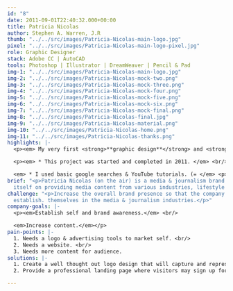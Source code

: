 ```yaml
---
id: "8"
date: 2011-09-01T22:40:32.000+00:00
title: Patricia Nicolas
author: Stephen A. Warren, J.R
thumb: "../../src/images/Patricia-Nicolas-main-logo.jpg"
pixel: "../../src/images/Patricia-Nicolas-main-logo-pixel.jpg"
role: Graphic Designer
stack: Adobe CC | AutoCAD
tools: Photoshop | Illustrator | DreamWeaver | Pencil & Pad
img-1: "../../src/images/Patricia-Nicolas-main-logo.jpg"
img-2: "../../src/images/Patricia-Nicolas-mock-two.png"
img-3: "../../src/images/Patricia-Nicolas-mock-three.png"
img-4: "../../src/images/Patricia-Nicolas-mock-four.png"
img-5: "../../src/images/Patricia-Nicolas-mock-five.png"
img-6: "../../src/images/Patricia-Nicolas-mock-six.png"
img-7: "../../src/images/Patricia-Nicolas-mock-final.png"
img-8: "../../src/images/Patricia-Nicolas-final.jpg"
img-9: "../../src/images/Patricia-Nicolas-material.png"
img-10: "../../src/images/Patricia-Nicolas-home.png"
img-11: "../../src/images/Patricia-Nicolas-thanks.png"
highlights: |-
  <p><em> My very first <strong>**graphic design**</strong> and <strong>**landing page** </strong>that I created after changing majors in college to focus more on the vast world of communication. Though the work can be improved (and in most cases would not be included in a portfolio) I remained strong on my decision to include this project because of its sentimental value it holds on me. This was a my very first real paying client & the start of my journey of becoming a solid product designer. </em> </p>

  <p><em> * This project was started and completed in 2011. </em> <br/>

  <em> * I used basic google searches & YouTube tutorials. (= </em> <p>
brief: "<p>Patricia Nicolas (on the air) is a media & journalism brand that dedicates
  itself on providing media content from various industries, lifestyle tips, and wellness.</p>"
challenge: "<p>Increase the overall brand presence so that the company may professionally
  establish. themselves in the media & journalism industries.</p>"
company-goals: |-
  <p><em>Establish self and brand awareness.</em> <br/>

  <em>Increase content.</em></p>
pain-points: |-
  1. Needs a logo & advertising tools to market self. <br/>
  2. Needs a website. <br/>
  3. Needs more content for audience.
solutions: |-
  1. Create a well thought out logo design that will capture and represent the industry of choice. <br/>
  2. Provide a professional landing page where visitors may sign up for newsletters, updates, and more.

---
```

